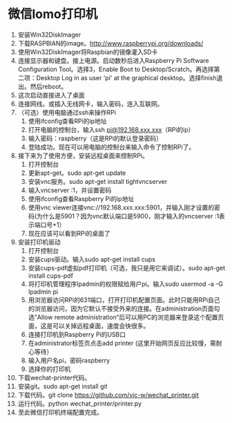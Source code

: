 微信lomo打印机
==============

1. 安装Win32DiskImager
2. 下载RASPBIAN的image。http://www.raspberrypi.org/downloads/
3. 使用Win32DiskImager将Raspbian的镜像灌入SD卡
4. 连接显示器和键盘。接上电源。启动数秒后进入Raspberry  Pi Software Configuration Tool。选择3，Enable Boot to Desktop/Scratch。再选择第二项：Desktop Log in as user 'pi' at the graphical desktop。选择finish退出。然后reboot。
5. 这次启动直接进入了桌面
6. 连接网线。或插入无线网卡，输入密码，连入互联网。
7. （可选）使用电脑通过ssh来操作RPi
   1. 使用ifconfig查看RPi的ip地址
   2. 打开电脑的控制台，输入ssh pi@192.168.xxx.xxx（RPi的ip）
   3. 输入密码：raspberry（这是RPi的默认登录密码）
   4. 登陆成功。现在可以用电脑的控制台来输入命令了控制RPi了。
8. 接下来为了使用方便，安装远程桌面来控制RPi。
   1. 打开控制台
   2. 更新apt-get。sudo apt-get update
   3. 安装vnc服务。sudo apt-get install tightvncserver
   4. 输入vncserver :1，并设置密码
   5. 使用ifconfig查看Raspberry Pi的ip地址
   6. 使用vnc viewer连接vnc://192.168.xxx.xxx:5901，并输入刚才设置的密码(为什么是5901？因为vnc默认端口是5900，刚才输入的vncserver :1表示端口号+1）
   7. 现在应该可以看到RPi的桌面了
9. 安装打印机驱动
   1. 打开控制台
   2. 安装cups驱动。输入sudo apt-get install cups
   3. 安装cups-pdf虚拟pdf打印机（可选，我只是用它来调试）。sudo apt-get install cups-pdf
   4. 将打印机管理程序lpadmin的权限赋给用户pi。输入sudo usermod -a -G lpadmin pi
   5. 用浏览器访问RPi的631端口，打开打印机配置页面。此时只能用RPi自己的浏览器访问，因为它默认不接受外来的连接。在administration页面勾选”Allow remote administration“后可以用PC的浏览器来登录这个配置页面，这是可以关掉远程桌面，速度会快很多。
   6. 连接打印机到Raspberry Pi的USB口
   7. 在administrator标签页点击add printer (这里开始网页反应比较慢，需耐心等待）
   8. 输入用户名pi，密码raspberry
   9. 选择你的打印机
10. 下载wechat-printer代码。
   1. 安装git。sudo apt-get install git
   2. 下载代码。git clone https://github.com/vic-w/wechat_printer.git
   3. 运行代码。python wechat_printer/printer.py
   4. 至此微信打印机终端配置完成。

